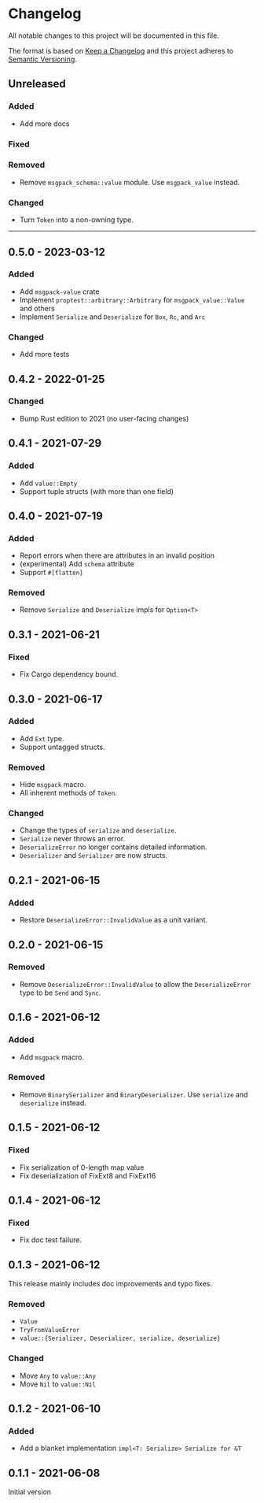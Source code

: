 # Changelog

All notable changes to this project will be documented in this file.

The format is based on [Keep a Changelog](https://keepachangelog.com/en/1.0.0/) and this project adheres to [Semantic Versioning](https://semver.org/spec/v2.0.0.html).

## Unreleased

### Added

- Add more docs

### Fixed

### Removed

- Remove `msgpack_schema::value` module. Use `msgpack_value` instead.

### Changed

- Turn `Token` into a non-owning type.

---

## 0.5.0 - 2023-03-12

### Added

- Add `msgpack-value` crate
- Implement `proptest::arbitrary::Arbitrary` for `msgpack_value::Value` and others
- Implement `Serialize` and `Deserialize` for `Box`, `Rc`, and `Arc`

### Changed

- Add more tests

## 0.4.2 - 2022-01-25

### Changed

- Bump Rust edition to 2021 (no user-facing changes)

## 0.4.1 - 2021-07-29

### Added

- Add `value::Empty`
- Support tuple structs (with more than one field)

## 0.4.0 - 2021-07-19

### Added

- Report errors when there are attributes in an invalid position
- (experimental) Add `schema` attribute
- Support `#[flatten]`

### Removed

- Remove `Serialize` and `Deserialize` impls for `Option<T>`

## 0.3.1 - 2021-06-21

### Fixed

- Fix Cargo dependency bound.

## 0.3.0 - 2021-06-17

### Added

- Add `Ext` type.
- Support untagged structs.

### Removed

- Hide `msgpack` macro.
- All inherent methods of `Token`.

### Changed

- Change the types of `serialize` and `deserialize`.
- `Serialize` never throws an error.
- `DeserializeError` no longer contains detailed information.
- `Deserializer` and `Serializer` are now structs.

## 0.2.1 - 2021-06-15

### Added

- Restore `DeserializeError::InvalidValue` as a unit variant.

## 0.2.0 - 2021-06-15

### Removed

- Remove `DeserializeError::InvalidValue` to allow the `DeserializeError` type to be `Send` and `Sync`.

## 0.1.6 - 2021-06-12

### Added

- Add `msgpack` macro.

### Removed

- Remove `BinarySerializer` and `BinaryDeserializer`. Use `serialize` and `deserialize` instead.

## 0.1.5 - 2021-06-12

### Fixed

- Fix serialization of 0-length map value
- Fix deserialization of FixExt8 and FixExt16

## 0.1.4 - 2021-06-12

### Fixed

- Fix doc test failure.

## 0.1.3 - 2021-06-12

This release mainly includes doc improvements and typo fixes.

### Removed

- `Value`
- `TryFromValueError`
- `value::{Serializer, Deserializer, serialize, deserialize}`

### Changed

- Move `Any` to `value::Any`
- Move `Nil` to `value::Nil`

## 0.1.2 - 2021-06-10

### Added

- Add a blanket implementation `impl<T: Serialize> Serialize for &T`

## 0.1.1 - 2021-06-08

Initial version
